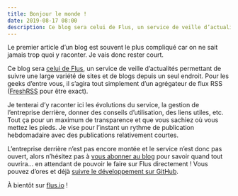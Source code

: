 ```yaml
---
title: Bonjour le monde !
date: 2019-08-17 08:00
description: Ce blog sera celui de Flus, un service de veille d’actualités permettant de suivre une large variété de sites et de blogs depuis un seul endroit.
---
```


Le premier article d’un blog est souvent le plus compliqué car on ne sait jamais trop quoi y raconter. Je vais donc rester court.

Ce blog sera [celui de Flus](https://flus.io/i/), un service de veille d’actualités permettant de suivre une large variété de sites et de blogs depuis un seul endroit. Pour les geeks d’entre vous, il s’agira tout simplement d’un agrégateur de flux RSS ([FreshRSS](https://freshrss.org/) pour être exact).

Je tenterai d’y raconter ici les évolutions du service, la gestion de l’entreprise derrière, donner des conseils d’utilisation, des liens utiles, etc. Tout ça pour un maximum de transparence et que vous sachiez où vous mettez les pieds. Je vise pour l’instant un rythme de publication hebdomadaire avec des publications relativement courtes.

L’entreprise derrière n’est pas encore montée et le service n’est donc pas ouvert, alors n’hésitez pas à [vous abonner au blog](abonnement.html) pour savoir quand tout ouvrira… en attendant de pouvoir le faire sur Flus directement ! Vous pouvez d’ores et déjà [suivre le développement sur GitHub](https://github.com/flusio/).

À bientôt sur [flus.io](https://flus.io) !

